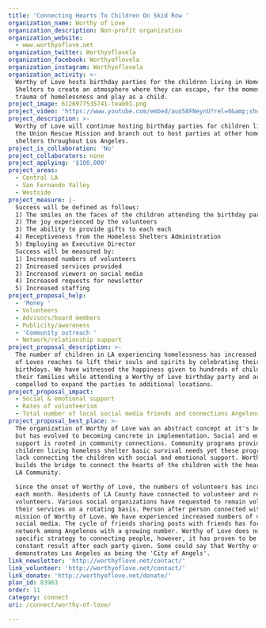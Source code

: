 ```yaml
---
title: 'Connecting Hearts To Children On Skid Row '
organization_name: Worthy of Love
organization_description: Non-profit organization
organization_website:
  - www.worthyoflove.net
organization_twitter: Worthyoflovela
organization_facebook: Worthyoflovela
organization_instagram: Worthyoflovela
organization_activity: >-
  Worthy of Love hosts birthday parties for the children living in Homeless
  Shelters to create an atmosphere where they can escape, for the moment, the
  trauma of homelessness and play as a child.
project_image: 6126977535741-team91.png
project_video: 'https://www.youtube.com/embed/auo58FNeynU?rel=0&amp;showinfo=0'
project_description: >-
  Worthy of Love will continue hosting birthday parties for children living at
  the Union Rescue Mission and branch out to host parties at other homeless
  shelters throughout Los Angeles.
project_is_collaboration: 'No'
project_collaborators: none
project_applying: '$100,000'
project_areas:
  - Central LA
  - San Fernando Valley
  - Westside
project_measure: |-
  Success will be defined as follows:
  1) The smiles on the faces of the children attending the birthday party
  2) The joy experienced by the volunteers
  3) The ability to provide gifts to each each
  4) Receptiveness from the Homeless Shelters Administration
  5) Employing an Executive Director
  Success will be measured by:
  1) Increased numbers of volunteers 
  2) Increased services provided  
  3) Increased viewers on social media
  4) Increased requests for newsletter
  5) Increased staffing
project_proposal_help:
  - 'Money '
  - Volunteers
  - Advisors/board members
  - Publicity/awareness
  - 'Community outreach '
  - Network/relationship support
project_proposal_description: >-
  The number of children in LA experiencing homelessness has increased. Worthy
  of Loves reaches to lift their souls and spirits by celebrating their
  birthdays. We have witnessed the happiness given to hundreds of children and
  their families while attending a Worthy of Love birthday party and are
  compelled to expand the parties to additional locations.
project_proposal_impact:
  - Social & emotional support
  - Rates of volunteerism
  - Total number of local social media friends and connections Angelenos have
project_proposal_best_place: >-
  The organization of Worthy of Love was an abstract concept at it's beginning
  but has evolved to becoming concrete in implementation. Social and emotional
  support is rooted in community connections. Community programs provide
  children living homeless shelter basic survival needs yet these programs often
  lack connecting the children with social and emotional support. Worthy of Love
  builds the bridge to connect the hearts of the children with the hearts of the
  LA Community.

  Since the onset of Worthy of Love, the numbers of volunteers has increased
  each month. Residents of LA County have connected to volunteer and recruit
  volunteers. Various social organizations have requested to remain volunteering
  their services on a rotating basis. Person after person connected with the
  mission of Worthy of Love. We have experienced increased numbers of viewers on
  social media. The cycle of friends sharing posts with friends has formed a
  network among Angelenos with a growing number. Worthy of Love does not offer a
  specific strategy to connecting people, however, it has proven to be a
  constant result after each party given. Some could say that Worthy of Love
  demonstrates Los Angeles as being the 'City of Angels'.
link_newsletter: 'http://worthyflove.net/contact/'
link_volunteer: 'http://worthyoflove.net/contact/'
link_donate: 'http://worthyoflove.net/donate/'
plan_id: 83963
order: 11
category: connect
uri: /connect/worthy-of-love/

---
```

